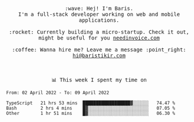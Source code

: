 <p align="center">
  <br><br>
  <samp>
    :wave: Hej! I'm Baris.
    <br>I'm a full-stack developer working on web and mobile applications.
       <br><br>:rocket: Currently building a micro-startup. Check it out, might be useful for you <a href="https://needinvoice.com/" target="_blank">needinvoice.com</a>
    <br><br>:coffee: Wanna hire me? Leave me a message :point_right: <a target="_blank" href="mailto:hi@baristikir.com">hi@baristikir.com</a>    
  </samp>
 <br><br><br>
</p>
<p align=center><samp>📊  This week I spent my time on</samp></p>


<!--START_SECTION:waka-->

```text
From: 02 April 2022 - To: 09 April 2022

TypeScript   21 hrs 53 mins  ██████████████████▓░░░░░░   74.47 %
Bash         2 hrs 4 mins    █▓░░░░░░░░░░░░░░░░░░░░░░░   07.05 %
Other        1 hr 51 mins    █▓░░░░░░░░░░░░░░░░░░░░░░░   06.30 %
```

<!--END_SECTION:waka-->


